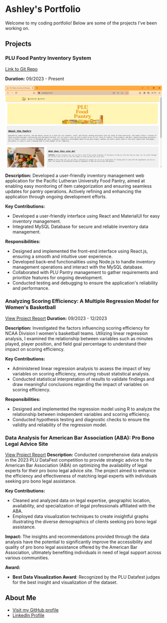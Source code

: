 # Ashley's Portfolio
Welcome to my coding portfolio! Below are some of the projects I've been working on.

## Projects

### PLU Food Pantry Inventory System
[Link to Git Repo](https://github.com/ashleyakamine/pantry-stack)

**Duration:** 09/2023 - Present

![Project Screenshot](./assets/pantry_home_page.png)

**Description:**
Developed a user-friendly inventory management web application for the Pacific Lutheran University Food Pantry, aimed at enabling easy monitoring of item categorization and ensuring seamless updates for pantry operations. Actively refining and enhancing the application through ongoing development efforts.

**Key Contributions:**
- Developed a user-friendly interface using React and MaterialUI for easy inventory management.
- Integrated MySQL Database for secure and reliable inventory data management.

**Responsibilities:**
- Designed and implemented the front-end interface using React.js, ensuring a smooth and intuitive user experience.
- Developed back-end functionalities using Node.js to handle inventory management operations and interact with the MySQL database.
- Collaborated with PLU Pantry management to gather requirements and prioritize features for ongoing development.
- Conducted testing and debugging to ensure the application's reliability and performance.


### Analyzing Scoring Efficiency: A Multiple Regression Model for Women's Basketball
[View Project Report](./assets/final_project_aa.pdf)
**Duration:** 09/2023 - 12/2023

**Description:**
Investigated the factors influencing scoring efficiency for NCAA Division I women's basketball teams. Utilizing linear regression analysis, I examined the relationship between variables such as minutes played, player position, and field goal percentage to understand their impact on scoring efficiency.

**Key Contributions:**
- Administered linear regression analysis to assess the impact of key variables on scoring efficiency, ensuring robust statistical analysis.
- Conducted statistical interpretation of results to validate findings and draw meaningful conclusions regarding the impact of variables on scoring efficiency.

**Responsibilities:**
- Designed and implemented the regression model using R to analyze the relationship between independent variables and scoring efficiency.
- Conducted hypothesis testing and diagnostic checks to ensure the validity and reliability of the regression model.




### Data Analysis for American Bar Association (ABA): Pro Bono Legal Advice Site
[View Project Report](./assets/DataDynamoSlides.pdf)
**Description:**
Conducted comprehensive data analysis in the 2023 PLU DataFest competition to provide strategic advice to the American Bar Association (ABA) on optimizing the availability of legal experts for their pro bono legal advice site. The project aimed to enhance the efficiency and effectiveness of matching legal experts with individuals seeking pro bono legal assistance.

**Key Contributions:**
- Cleaned and analyzed data on legal expertise, geographic location, availability, and specialization of legal professionals affiliated with the ABA.
- Employed data visualization techniques to create insightful graphs illustrating the diverse demographics of clients seeking pro bono legal assistance.

**Impact:**
The insights and recommendations provided through the data analysis have the potential to significantly improve the accessibility and quality of pro bono legal assistance offered by the American Bar Association, ultimately benefiting individuals in need of legal support across various communities.

**Award:**
- **Best Data Visualization Award**: Recognized by the PLU Datafest judges for the best insight and visualization of the dataset.



## About Me

- [Visit my GitHub profile](https://github.com/yourusername)
- [LinkedIn Profile](https://www.linkedin.com/in/yourname/)
